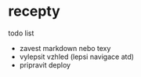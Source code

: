 recepty
=======

todo list
 - zavest markdown nebo texy
 - vylepsit vzhled (lepsi navigace atd)
 - pripravit deploy